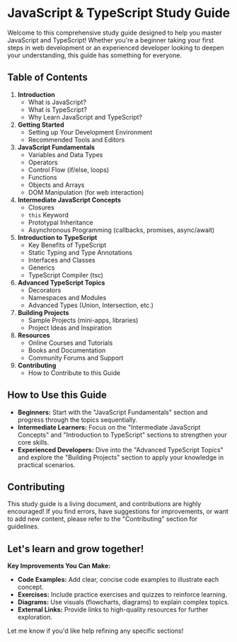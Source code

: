 
# JavaScript & TypeScript Study Guide

Welcome to this comprehensive study guide designed to help you master JavaScript and TypeScript! Whether you're a beginner taking your first steps in web development or an experienced developer looking to deepen your understanding, this guide has something for everyone.

## Table of Contents

1. **Introduction**
   - What is JavaScript?
   - What is TypeScript?
   - Why Learn JavaScript and TypeScript?
2. **Getting Started**
   - Setting up Your Development Environment
   - Recommended Tools and Editors
3. **JavaScript Fundamentals**
   - Variables and Data Types
   - Operators
   - Control Flow (if/else, loops)
   - Functions
   - Objects and Arrays
   - DOM Manipulation (for web interaction)
4. **Intermediate JavaScript Concepts**
   - Closures
   - `this` Keyword
   - Prototypal Inheritance
   - Asynchronous Programming (callbacks, promises, async/await)
5. **Introduction to TypeScript**
   - Key Benefits of TypeScript
   - Static Typing and Type Annotations
   - Interfaces and Classes
   - Generics
   - TypeScript Compiler (tsc)
6. **Advanced TypeScript Topics**
   - Decorators
   - Namespaces and Modules
   - Advanced Types (Union, Intersection, etc.)
7. **Building Projects**
   - Sample Projects (mini-apps, libraries)
   - Project Ideas and Inspiration
8. **Resources**
   - Online Courses and Tutorials
   - Books and Documentation
   - Community Forums and Support
9. **Contributing**
   - How to Contribute to this Guide

## How to Use this Guide

- **Beginners:** Start with the "JavaScript Fundamentals" section and progress through the topics sequentially.
- **Intermediate Learners:**  Focus on the "Intermediate JavaScript Concepts" and "Introduction to TypeScript" sections to strengthen your core skills.
- **Experienced Developers:** Dive into the "Advanced TypeScript Topics" and explore the "Building Projects" section to apply your knowledge in practical scenarios.

## Contributing

This study guide is a living document, and contributions are highly encouraged! If you find errors, have suggestions for improvements, or want to add new content, please refer to the "Contributing" section for guidelines.

Let's learn and grow together!
---

**Key Improvements You Can Make:**

- **Code Examples:**  Add clear, concise code examples to illustrate each concept.
- **Exercises:** Include practice exercises and quizzes to reinforce learning.
- **Diagrams:** Use visuals (flowcharts, diagrams) to explain complex topics.
- **External Links:** Provide links to high-quality resources for further exploration.

Let me know if you'd like help refining any specific sections!